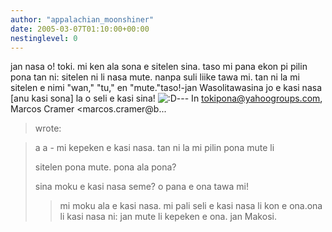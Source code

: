 ```yaml
---
author: "appalachian_moonshiner"
date: 2005-03-07T01:10:00+00:00
nestinglevel: 0
---
```

jan nasa o! toki. mi ken ala sona e sitelen sina. taso mi pana ekon pi pilin pona tan ni: sitelen ni li nasa mute. nanpa suli liike tawa mi. tan ni la mi sitelen e nimi "wan," "tu," en "mute."taso!-jan Wasolitawasina jo e kasi nasa \[anu kasi sona\] la o seli e kasi sina! ![:D](images/smilies/icon_e_biggrin.gif "Very Happy")\---
 In [tokipona@yahoogroups.com](mailto://tokipona@yahoogroups.com), Marcos Cramer <marcos.cramer@b...
>wrote:

>> 
> 
> a a - mi kepeken e kasi nasa. tan ni la mi pilin pona mute li
> 
> sitelen pona mute. pona ala pona?
> 
>> 
> sina moku e kasi nasa seme? o pana e ona tawa mi!
>> mi moku ala e kasi nasa. mi pali seli e kasi nasa li kon e ona.ona li kasi nasa ni: jan mute li kepeken e ona.
>> jan Makosi.
